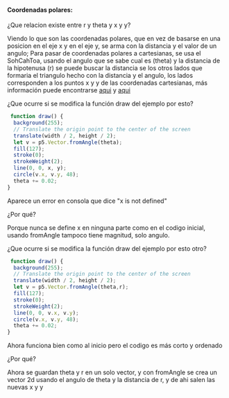 #### Coordenadas polares:

¿Que relacion existe entre r y theta y x y y?

Viendo lo que son las coordenadas polares, que en vez de basarse en una posicion en el eje x y en el eje y, se arma con la distancia y el valor de un angulo; Para pasar de coordenadas polares a cartesianas, se usa el SohCahToa, usando el angulo que se sabe cual es (theta) y la distancia de la hipotenusa (r) se puede buscar la distancia se los otros lados que formaria el triangulo hecho con la distancia y el angulo, los lados corresponden a los puntos x y y de las coordenadas cartesianas, más información puede encontrarse [aqui](https://www.disfrutalasmatematicas.com/graficos/coordenadas-polares-cartesianas.html) y [aqui](https://www.studypug.com/es-trigonometry-help/utilizando-soh-cah-toa)

¿Que ocurre si se modifica la función draw del ejemplo por esto?

``` js
 function draw() {
  background(255);
  // Translate the origin point to the center of the screen
  translate(width / 2, height / 2);
  let v = p5.Vector.fromAngle(theta);
  fill(127);
  stroke(0);
  strokeWeight(2);
  line(0, 0, x, y);
  circle(v.x, v.y, 48);
  theta += 0.02;
}
```

Aparece un error en consola que dice "x is not defined"

¿Por qué?

Porque nunca se define x en ninguna parte como en el codigo inicial, usando fromAngle tampoco tiene magnitud, solo angulo.


¿Que ocurre si se modifica la función draw del ejemplo por esto otro?

``` js
 function draw() {
  background(255);
  // Translate the origin point to the center of the screen
  translate(width / 2, height / 2);
  let v = p5.Vector.fromAngle(theta,r);
  fill(127);
  stroke(0);
  strokeWeight(2);
  line(0, 0, v.x, v.y);
  circle(v.x, v.y, 48);
  theta += 0.02;
}
```

Ahora funciona bien como al inicio pero el codigo es más corto y ordenado

¿Por qué?

Ahora se guardan theta y r en un solo vector, y con fromAngle se crea un vector 2d usando el angulo de theta y la distancia de r, y de ahi salen las nuevas x y y

